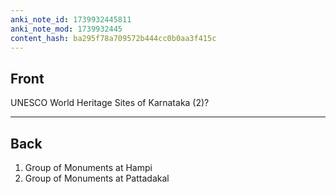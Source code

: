 ```yaml
---
anki_note_id: 1739932445811
anki_note_mod: 1739932445
content_hash: ba295f78a709572b444cc0b0aa3f415c
---
```


## Front

UNESCO World Heritage Sites of Karnataka (2)?

<hr/>

## Back

1. Group of Monuments at Hampi  
2. Group of Monuments at Pattadakal